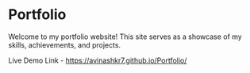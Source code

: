 # Portfolio
Welcome to my portfolio website! This site serves as a showcase of my skills, achievements, and projects.

Live Demo Link - https://avinashkr7.github.io/Portfolio/
